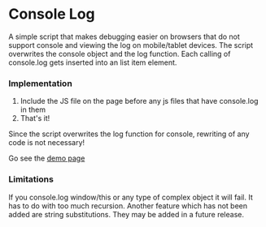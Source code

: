 Console Log
==========

A simple script that makes debugging easier on browsers that do not support console and viewing the log on mobile/tablet devices. The script overwrites the console object and the log function. Each calling of console.log gets inserted into an list item element.

### Implementation

1. Include the JS file on the page before any js files that have console.log in them
2. That's it!

Since the script overwrites the log function for console, rewriting of any code is not necessary! 

Go see the [demo page](http://console.mikewgd.com/demo.html)

### Limitations
If you console.log window/this or any type of complex object it will fail. It has to do with too much recursion. Another feature which has not been added are string substitutions. 
They may be added in a future release.
